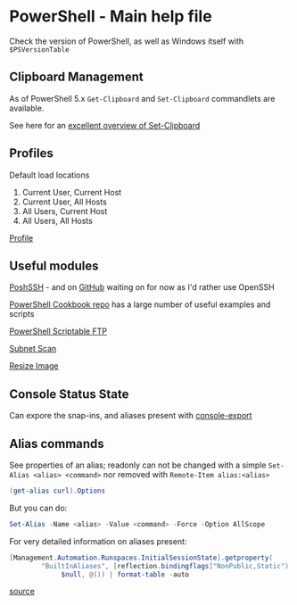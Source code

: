 # PowerShell - Main help file

Check the version of PowerShell, as well as Windows itself with `$PSVersionTable`

## Clipboard Management

As of PowerShell 5.x `Get-Clipboard` and `Set-Clipboard` commandlets are available.

See here for an [excellent overview of Set-Clipboard](http://www.adminarsenal.com/powershell/set-clipboard/)

## Profiles

Default load locations

1. Current User, Current Host
2. Current User, All Hosts
3. All Users, Current Host
4. All Users, All Hosts

[Profile](https://technet.microsoft.com/en-us/library/hh847857.aspx)

## Useful modules

[PoshSSH](https://www.powershellgallery.com/packages/Posh-SSH/1.7.6) - and on [GitHub](https://github.com/darkoperator/Posh-SSH) waiting on for now as I'd rather use OpenSSH

[PowerShell Cookbook repo](https://www.powershellgallery.com/packages/PowerShellCookbook/1.3.6) has a large number of useful examples and scripts 

[PowerShell Scriptable FTP](https://gallery.technet.microsoft.com/scriptcenter/PowerShell-FTP-Client-db6fe0cb)

[Subnet Scan](https://gallery.technet.microsoft.com/scriptcenter/SubNet-Scan-dad0311f)

[Resize Image](https://gallery.technet.microsoft.com/scriptcenter/Resize-Image-File-f6dd4a56/view/Discussions#content)

## Console Status State

Can expore the snap-ins, and aliases present with [console-export](https://technet.microsoft.com/en-us/library/hh849706.aspx)

## Alias commands

See properties of an alias; readonly can not be changed with a simple `Set-Alias <alias> <command>` nor removed with `Remote-Item alias:<alias>`

```powershell
(get-alias curl).Options
```

But you can do:

```powershell
Set-Alias -Name <alias> -Value <command> -Force -Option AllScope
```

For very detailed information on aliases present:

```powershell
[Management.Automation.Runspaces.InitialSessionState].getproperty(
        "BuiltInAliases", [reflection.bindingflags]"NonPublic,Static").getvalue(
             $null, @()) | format-table -auto
```

[source](http://stackoverflow.com/questions/2770526/where-are-the-default-aliases-defined-in-powershell)
